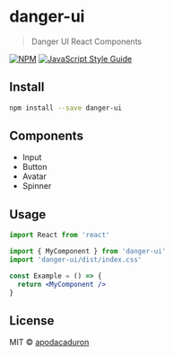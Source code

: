 # danger-ui

> Danger UI React Components

[![NPM](https://img.shields.io/npm/v/danger-ui.svg)](https://www.npmjs.com/package/danger-ui) [![JavaScript Style Guide](https://img.shields.io/badge/code_style-standard-brightgreen.svg)](https://standardjs.com)

## Install

```bash
npm install --save danger-ui
```

## Components

- Input
- Button
- Avatar
- Spinner

## Usage

```jsx
import React from 'react'

import { MyComponent } from 'danger-ui'
import 'danger-ui/dist/index.css'

const Example = () => {
  return <MyComponent />
}
```

## License

MIT © [apodacaduron](https://github.com/apodacaduron)
